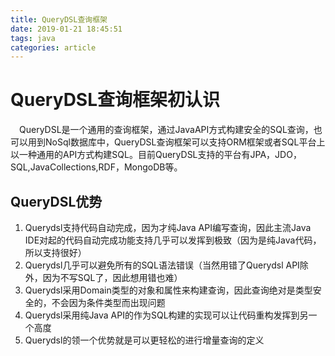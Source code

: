 ```yaml
---
title: QueryDSL查询框架
date: 2019-01-21 18:45:51
tags: java
categories: article
---
```

# QueryDSL查询框架初认识
&ensp;&ensp;QueryDSL是一个通用的查询框架，通过JavaAPI方式构建安全的SQL查询，也可以用到NoSql数据库中，QueryDSL查询框架可以支持ORM框架或者SQL平台上以一种通用的API方式构建SQL。目前QueryDSL支持的平台有JPA，JDO，SQL,JavaCollections,RDF，MongoDB等。  
## QueryDSL优势  
   1. Querydsl支持代码自动完成，因为才纯Java API编写查询，因此主流Java IDE对起的代码自动完成功能支持几乎可以发挥到极致（因为是纯Java代码，所以支持很好） 
   2. Querydsl几乎可以避免所有的SQL语法错误（当然用错了Querydsl API除外，因为不写SQL了，因此想用错也难） 
   3. Querydsl采用Domain类型的对象和属性来构建查询，因此查询绝对是类型安全的，不会因为条件类型而出现问题 
   4. Querydsl采用纯Java API的作为SQL构建的实现可以让代码重构发挥到另一个高度
   5. Querydsl的领一个优势就是可以更轻松的进行增量查询的定义 
